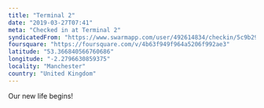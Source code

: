 ```yaml
---
title: "Terminal 2"
date: "2019-03-27T07:41"
meta: "Checked in at Terminal 2"
syndicatedFrom: "https://www.swarmapp.com/user/492614834/checkin/5c9b291535f983002cc0982e"
foursquare: "https://foursquare.com/v/4b63f949f964a5206f992ae3"
latitude: "53.366840566760686"
longitude: "-2.2796630859375"
locality: "Manchester"
country: "United Kingdom"
---
```

Our new life begins!
